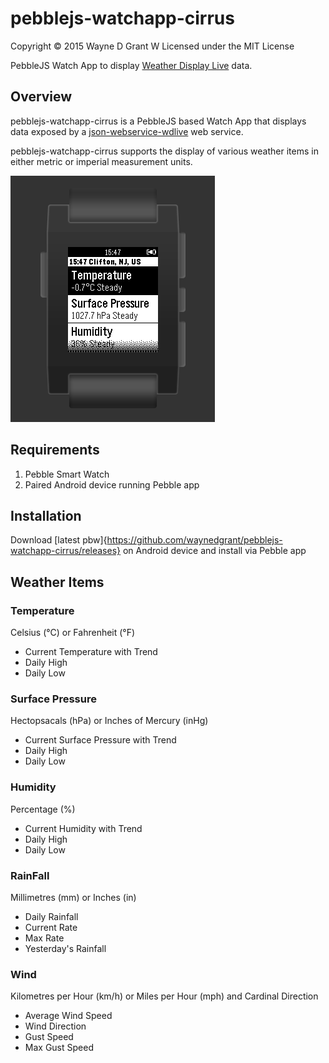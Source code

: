 # pebblejs-watchapp-cirrus

Copyright © 2015 Wayne D Grant
W
Licensed under the MIT License

PebbleJS Watch App to display [Weather Display Live](http://www.weather-display.com/wdlive.php) data.

## Overview

pebblejs-watchapp-cirrus is a PebbleJS based Watch App that displays data exposed by a [json-webservice-wdlive](https://github.com/waynedgrant/json-webservice-wdlive) web service.

pebblejs-watchapp-cirrus supports the display of various weather items in either metric or imperial measurement units.

![alt tag](screenshot.png)

## Requirements

1. Pebble Smart Watch
2. Paired Android device running Pebble app

## Installation

Download [latest pbw]{https://github.com/waynedgrant/pebblejs-watchapp-cirrus/releases} on Android device and install via Pebble app

## Weather Items

### Temperature
Celsius (°C) or Fahrenheit (°F)
* Current Temperature with Trend
* Daily High
* Daily Low

### Surface Pressure
Hectopsacals (hPa) or Inches of Mercury (inHg)
* Current Surface Pressure with Trend
* Daily High
* Daily Low

### Humidity
Percentage (%)
* Current Humidity with Trend
* Daily High
* Daily Low

### RainFall
Millimetres (mm) or Inches (in)
* Daily Rainfall
* Current Rate
* Max Rate
* Yesterday's Rainfall

### Wind
Kilometres per Hour (km/h) or Miles per Hour (mph) and Cardinal Direction
* Average Wind Speed
* Wind Direction
* Gust Speed
* Max Gust Speed
